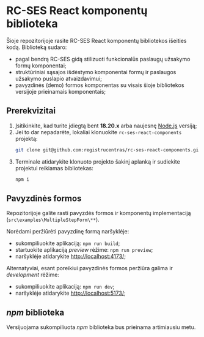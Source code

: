 # RC-SES React komponentų biblioteka

Šioje repozitorijoje rasite RC-SES React komponentų bibliotekos išeities kodą. Biblioteką sudaro:
 - pagal bendrą RC-SES gidą stilizuoti funkcionalūs paslaugų užsakymo formų komponentai;
 - struktūriniai sąsajos išdėstymo komponentai formų ir paslaugos užsakymo puslapio atvaizdavimui;
 - pavyzdinės (demo) formos komponentas su visais šioje bibliotekos versijoje prieinamais komponentais;

## Prerekvizitai

1. Įsitikinkite, kad turite įdiegtą bent **18.20.x** arba naujesnę [Node.js](https://nodejs.org/en) versiją;
2. Jei to dar nepadarėte, lokaliai klonuokite `rc-ses-react-components` projektą:
    ```bash
    git clone git@github.com:registrucentras/rc-ses-react-components.git
    ```
3. Terminale atidarykite klonuoto projekto šakinį aplanką ir sudiekite projektui reikiamas bibliotekas:
    ```bash
    npm i
    ```

## Pavyzdinės formos

Repozitorijoje galite rasti pavyzdės formos ir komponentų implementaciją (`src\examples\MultipleStepForm\**`).

Norėdami peržiūrėti pavyzdinę formą naršyklėje:

 - sukompiliuokite aplikaciją: `npm run build`;
 - startuokite aplikaciją *preview* rėžime: `npm run preview`;
 - naršyklėje atidarykite [http://localhost:4173/](http://localhost:4173/);

Alternatyviai, esant poreikiui pavyzdinės formos peržiūra galima ir *development* rėžime:

 - sukompiliuokite aplikaciją: `npm run dev`;
 - naršyklėje atidarykite [http://localhost:5173/](http://localhost:5173/);

## *npm* biblioteka

Versijuojama sukompiliuota *npm* biblioteka bus prieinama artimiausiu metu.
